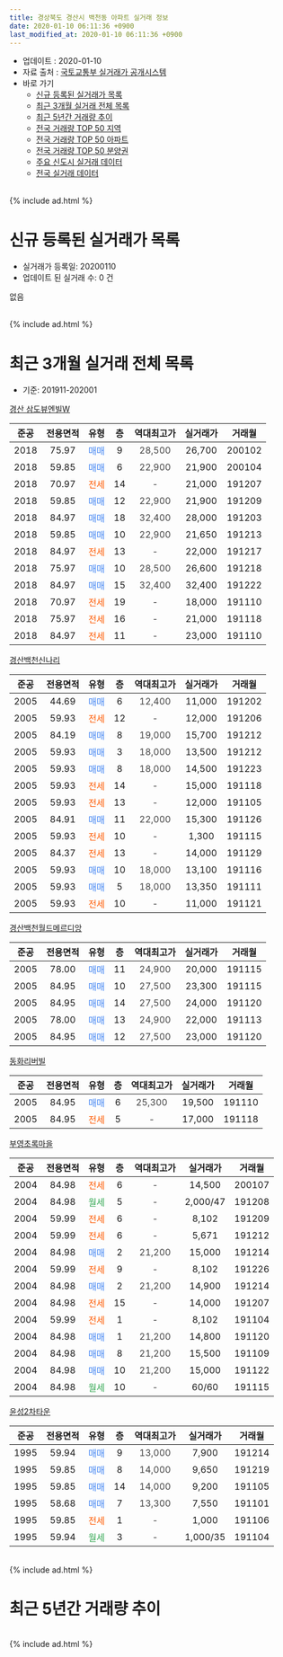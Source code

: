 ```yaml
---
title: 경상북도 경산시 백천동 아파트 실거래 정보
date: 2020-01-10 06:11:36 +0900
last_modified_at: 2020-01-10 06:11:36 +0900
---
```


* 업데이트 : 2020-01-10
* 자료 출처 : [국토교통부 실거래가 공개시스템](http://rt.molit.go.kr)
* 바로 가기
    * [신규 등록된 실거래가 목록](#신규-등록된-실거래가-목록)
    * [최근 3개월 실거래 전체 목록](#최근-3개월-실거래-전체-목록)
    * [최근 5년간 거래량 추이](#최근-5년간-거래량-추이)
    * [전국 거래량 TOP 50 지역](https://inasie.github.io/apt-trade-info/최근-3개월-전국에서-가장-거래가-많이-발생한-지역)
    * [전국 거래량 TOP 50 아파트](https://inasie.github.io/apt-trade-info/최근-3개월-전국에서-가장-거래가-많이-발생한-아파트)
    * [전국 거래량 TOP 50 분양권](https://inasie.github.io/apt-trade-info/최근-3개월-전국에서-가장-거래가-많이-발생한-분양권)
    * [주요 신도시 실거래 데이터](https://inasie.github.io/apt-trade-info/주요-신도시)
    * [전국 실거래 데이터](https://inasie.github.io/apt-trade-info/전국)
<br>
{% include ad.html %}
<br>

# 신규 등록된 실거래가 목록
* 실거래가 등록일: 20200110
* 업데이트 된 실거래 수: 0 건

없음

<br>
{% include ad.html %}
<br>

# 최근 3개월 실거래 전체 목록
* 기준: 201911-202001


[경산 삼도뷰엔빌W](https://search.naver.com/search.naver?query=%EA%B2%BD%EC%83%81%EB%B6%81%EB%8F%84+%EA%B2%BD%EC%82%B0%EC%8B%9C+%EB%B0%B1%EC%B2%9C%EB%8F%99+%EA%B2%BD%EC%82%B0+%EC%82%BC%EB%8F%84%EB%B7%B0%EC%97%94%EB%B9%8CW)

|준공|전용면적|유형|층|역대최고가|실거래가|거래월|
|:---:|:---:|:---:|:---:|:---:|:---:|:---:|
|2018|75.97|<span style="color:#4285f3">매매</span>|9|<span style="color:#444444">28,500</span>|26,700|200102|
|2018|59.85|<span style="color:#4285f3">매매</span>|6|<span style="color:#444444">22,900</span>|21,900|200104|
|2018|70.97|<span style="color:#ff5a00">전세</span>|14|<span style="color:#444444">-</span>|21,000|191207|
|2018|59.85|<span style="color:#4285f3">매매</span>|12|<span style="color:#444444">22,900</span>|21,900|191209|
|2018|84.97|<span style="color:#4285f3">매매</span>|18|<span style="color:#444444">32,400</span>|28,000|191203|
|2018|59.85|<span style="color:#4285f3">매매</span>|10|<span style="color:#444444">22,900</span>|21,650|191213|
|2018|84.97|<span style="color:#ff5a00">전세</span>|13|<span style="color:#444444">-</span>|22,000|191217|
|2018|75.97|<span style="color:#4285f3">매매</span>|10|<span style="color:#444444">28,500</span>|26,600|191218|
|2018|84.97|<span style="color:#4285f3">매매</span>|15|<span style="color:#444444">32,400</span>|32,400|191222|
|2018|70.97|<span style="color:#ff5a00">전세</span>|19|<span style="color:#444444">-</span>|18,000|191110|
|2018|75.97|<span style="color:#ff5a00">전세</span>|16|<span style="color:#444444">-</span>|21,000|191118|
|2018|84.97|<span style="color:#ff5a00">전세</span>|11|<span style="color:#444444">-</span>|23,000|191110|

[경산백천신나리](https://search.naver.com/search.naver?query=%EA%B2%BD%EC%83%81%EB%B6%81%EB%8F%84+%EA%B2%BD%EC%82%B0%EC%8B%9C+%EB%B0%B1%EC%B2%9C%EB%8F%99+%EA%B2%BD%EC%82%B0%EB%B0%B1%EC%B2%9C%EC%8B%A0%EB%82%98%EB%A6%AC)

|준공|전용면적|유형|층|역대최고가|실거래가|거래월|
|:---:|:---:|:---:|:---:|:---:|:---:|:---:|
|2005|44.69|<span style="color:#4285f3">매매</span>|6|<span style="color:#444444">12,400</span>|11,000|191202|
|2005|59.93|<span style="color:#ff5a00">전세</span>|12|<span style="color:#444444">-</span>|12,000|191206|
|2005|84.19|<span style="color:#4285f3">매매</span>|8|<span style="color:#444444">19,000</span>|15,700|191212|
|2005|59.93|<span style="color:#4285f3">매매</span>|3|<span style="color:#444444">18,000</span>|13,500|191212|
|2005|59.93|<span style="color:#4285f3">매매</span>|8|<span style="color:#444444">18,000</span>|14,500|191223|
|2005|59.93|<span style="color:#ff5a00">전세</span>|14|<span style="color:#444444">-</span>|15,000|191118|
|2005|59.93|<span style="color:#ff5a00">전세</span>|13|<span style="color:#444444">-</span>|12,000|191105|
|2005|84.91|<span style="color:#4285f3">매매</span>|11|<span style="color:#444444">22,000</span>|15,300|191126|
|2005|59.93|<span style="color:#ff5a00">전세</span>|10|<span style="color:#444444">-</span>|1,300|191115|
|2005|84.37|<span style="color:#ff5a00">전세</span>|13|<span style="color:#444444">-</span>|14,000|191129|
|2005|59.93|<span style="color:#4285f3">매매</span>|10|<span style="color:#444444">18,000</span>|13,100|191116|
|2005|59.93|<span style="color:#4285f3">매매</span>|5|<span style="color:#444444">18,000</span>|13,350|191111|
|2005|59.93|<span style="color:#ff5a00">전세</span>|10|<span style="color:#444444">-</span>|11,000|191121|

[경산백천월드메르디앙](https://search.naver.com/search.naver?query=%EA%B2%BD%EC%83%81%EB%B6%81%EB%8F%84+%EA%B2%BD%EC%82%B0%EC%8B%9C+%EB%B0%B1%EC%B2%9C%EB%8F%99+%EA%B2%BD%EC%82%B0%EB%B0%B1%EC%B2%9C%EC%9B%94%EB%93%9C%EB%A9%94%EB%A5%B4%EB%94%94%EC%95%99)

|준공|전용면적|유형|층|역대최고가|실거래가|거래월|
|:---:|:---:|:---:|:---:|:---:|:---:|:---:|
|2005|78.00|<span style="color:#4285f3">매매</span>|11|<span style="color:#444444">24,900</span>|20,000|191115|
|2005|84.95|<span style="color:#4285f3">매매</span>|10|<span style="color:#444444">27,500</span>|23,300|191115|
|2005|84.95|<span style="color:#4285f3">매매</span>|14|<span style="color:#444444">27,500</span>|24,000|191120|
|2005|78.00|<span style="color:#4285f3">매매</span>|13|<span style="color:#444444">24,900</span>|22,000|191113|
|2005|84.95|<span style="color:#4285f3">매매</span>|12|<span style="color:#444444">27,500</span>|23,000|191120|

[동화리버빌](https://search.naver.com/search.naver?query=%EA%B2%BD%EC%83%81%EB%B6%81%EB%8F%84+%EA%B2%BD%EC%82%B0%EC%8B%9C+%EB%B0%B1%EC%B2%9C%EB%8F%99+%EB%8F%99%ED%99%94%EB%A6%AC%EB%B2%84%EB%B9%8C)

|준공|전용면적|유형|층|역대최고가|실거래가|거래월|
|:---:|:---:|:---:|:---:|:---:|:---:|:---:|
|2005|84.95|<span style="color:#4285f3">매매</span>|6|<span style="color:#444444">25,300</span>|19,500|191110|
|2005|84.95|<span style="color:#ff5a00">전세</span>|5|<span style="color:#444444">-</span>|17,000|191118|

[부영초록마을](https://search.naver.com/search.naver?query=%EA%B2%BD%EC%83%81%EB%B6%81%EB%8F%84+%EA%B2%BD%EC%82%B0%EC%8B%9C+%EB%B0%B1%EC%B2%9C%EB%8F%99+%EB%B6%80%EC%98%81%EC%B4%88%EB%A1%9D%EB%A7%88%EC%9D%84)

|준공|전용면적|유형|층|역대최고가|실거래가|거래월|
|:---:|:---:|:---:|:---:|:---:|:---:|:---:|
|2004|84.98|<span style="color:#ff5a00">전세</span>|6|<span style="color:#444444">-</span>|14,500|200107|
|2004|84.98|<span style="color:#34a853">월세</span>|5|<span style="color:#444444">-</span>|2,000/47|191208|
|2004|59.99|<span style="color:#ff5a00">전세</span>|6|<span style="color:#444444">-</span>|8,102|191209|
|2004|59.99|<span style="color:#ff5a00">전세</span>|6|<span style="color:#444444">-</span>|5,671|191212|
|2004|84.98|<span style="color:#4285f3">매매</span>|2|<span style="color:#444444">21,200</span>|15,000|191214|
|2004|59.99|<span style="color:#ff5a00">전세</span>|9|<span style="color:#444444">-</span>|8,102|191226|
|2004|84.98|<span style="color:#4285f3">매매</span>|2|<span style="color:#444444">21,200</span>|14,900|191214|
|2004|84.98|<span style="color:#ff5a00">전세</span>|15|<span style="color:#444444">-</span>|14,000|191207|
|2004|59.99|<span style="color:#ff5a00">전세</span>|1|<span style="color:#444444">-</span>|8,102|191104|
|2004|84.98|<span style="color:#4285f3">매매</span>|1|<span style="color:#444444">21,200</span>|14,800|191120|
|2004|84.98|<span style="color:#4285f3">매매</span>|8|<span style="color:#444444">21,200</span>|15,500|191109|
|2004|84.98|<span style="color:#4285f3">매매</span>|10|<span style="color:#444444">21,200</span>|15,000|191122|
|2004|84.98|<span style="color:#34a853">월세</span>|10|<span style="color:#444444">-</span>|60/60|191115|


<script async src="//pagead2.googlesyndication.com/pagead/js/adsbygoogle.js"></script>
<!-- 기본 -->
<ins class="adsbygoogle"
     style="display:block"
     data-ad-client="ca-pub-2446590836940007"
     data-ad-slot="1659523306"
     data-ad-format="auto"
     data-full-width-responsive="true"></ins>
<script>
(adsbygoogle = window.adsbygoogle || []).push({});
</script>


[윤성2차타운](https://search.naver.com/search.naver?query=%EA%B2%BD%EC%83%81%EB%B6%81%EB%8F%84+%EA%B2%BD%EC%82%B0%EC%8B%9C+%EB%B0%B1%EC%B2%9C%EB%8F%99+%EC%9C%A4%EC%84%B12%EC%B0%A8%ED%83%80%EC%9A%B4)

|준공|전용면적|유형|층|역대최고가|실거래가|거래월|
|:---:|:---:|:---:|:---:|:---:|:---:|:---:|
|1995|59.94|<span style="color:#4285f3">매매</span>|9|<span style="color:#444444">13,000</span>|7,900|191214|
|1995|59.85|<span style="color:#4285f3">매매</span>|8|<span style="color:#444444">14,000</span>|9,650|191219|
|1995|59.85|<span style="color:#4285f3">매매</span>|14|<span style="color:#444444">14,000</span>|9,200|191105|
|1995|58.68|<span style="color:#4285f3">매매</span>|7|<span style="color:#444444">13,300</span>|7,550|191101|
|1995|59.85|<span style="color:#ff5a00">전세</span>|1|<span style="color:#444444">-</span>|1,000|191106|
|1995|59.94|<span style="color:#34a853">월세</span>|3|<span style="color:#444444">-</span>|1,000/35|191104|


<br>
{% include ad.html %}
<br>

# 최근 5년간 거래량 추이


<div style="width:100%;">
    <canvas id="deal_progress" height="200"></canvas>
</div>

<script>
new Chart(document.getElementById("deal_progress"), {
    type: 'line',
    data: {
        labels: ['201501','201502','201503','201504','201505','201506','201507','201508','201509','201510','201511','201512','201601','201602','201603','201604','201605','201606','201607','201608','201609','201610','201611','201612','201701','201702','201703','201704','201705','201706','201707','201708','201709','201710','201711','201712','201801','201802','201803','201804','201805','201806','201807','201808','201809','201810','201811','201812','201901','201902','201903','201904','201905','201906','201907','201908','201909','201910','201911','201912','202001'],
        datasets: [{
            label: '매매',
            pointRadius: 1,
            data: [18, 20, 40, 25, 13, 13, 18, 11, 13, 18, 12, 0, 5, 6, 9, 6, 11, 11, 8, 14, 10, 13, 19, 12, 11, 13, 17, 16, 18, 16, 18, 23, 21, 21, 28, 19, 45, 27, 48, 37, 73, 66, 48, 66, 39, 33, 20, 15, 21, 10, 18, 13, 20, 40, 45, 13, 19, 20, 14, 13, 2],
            borderColor: "rgba(255, 201, 14, 1)",
            backgroundColor: "rgba(255, 201, 14, 0.5)",
            fill: false,
            lineTension: 0
        },{
            label: '전월세',
            pointRadius: 1,
            data: [8, 8, 12, 11, 4, 9, 7, 13, 8, 10, 10, 12, 11, 14, 15, 11, 12, 12, 7, 10, 6, 12, 5, 9, 5, 8, 11, 5, 7, 4, 5, 4, 9, 7, 9, 10, 10, 5, 13, 13, 20, 30, 36, 33, 32, 36, 23, 24, 21, 18, 16, 7, 12, 11, 18, 6, 14, 13, 13, 8, 1],
            borderColor: "rgba(0, 141, 185, 1)",
            backgroundColor: "rgba(0, 141, 185, 0.5)",
            fill: false,
            lineTension: 0
        }
        ]
    },
    options: {
        responsive: true,
        title: {
            display: false
        },
        tooltips: {
            mode: 'index',
            intersect: false
        },
        hover: {
            mode: 'nearest',
            intersect: true
        },
        scales: {
            xAxes: [{
                display: true,
                scaleLabel: {
                    display: true,
                    labelString: '년/월'
                }
            }],
            yAxes: [{
                display: true,
                ticks: {
                    suggestedMin: 0,
                },
                scaleLabel: {
                    display: true,
                    labelString: '실거래 수'
                }
            }]
        }
    }
});

</script>


<br>
{% include ad.html %}
<br>

